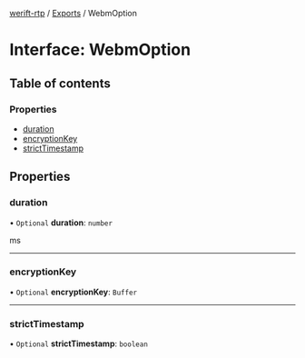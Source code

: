 [werift-rtp](../README.md) / [Exports](../modules.md) / WebmOption

# Interface: WebmOption

## Table of contents

### Properties

- [duration](WebmOption.md#duration)
- [encryptionKey](WebmOption.md#encryptionkey)
- [strictTimestamp](WebmOption.md#stricttimestamp)

## Properties

### duration

• `Optional` **duration**: `number`

ms

___

### encryptionKey

• `Optional` **encryptionKey**: `Buffer`

___

### strictTimestamp

• `Optional` **strictTimestamp**: `boolean`
